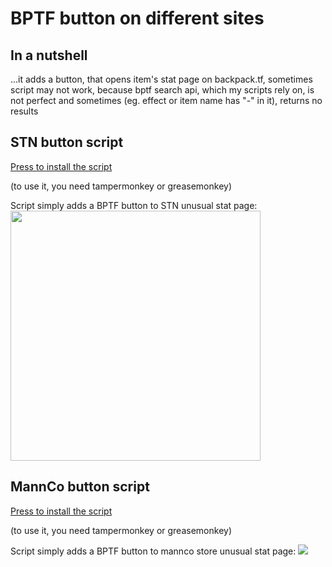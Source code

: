 <h1>BPTF button on different sites</h1>
<h2>In a nutshell</h2>
  ...it adds a button, that opens item's stat page on backpack.tf,
  sometimes script may not work, because bptf search api, which my scripts rely on, is not perfect and sometimes (eg. effect or item name has "-" in it), returns no results
<h2>STN button script</h2>
<a href = 'https://github.com/yaboieeek/BPTF-button-on-different-sites/raw/refs/heads/main/buttonadderultimate.user.js'>Press to install the script</a>
<p>(to use it, you need tampermonkey or greasemonkey)</p>
Script simply adds a BPTF button to STN unusual stat page: 
<img src = 'https://imgur.com/PcZ7Umc.png' style = 'height: 25rem'>
<h2>MannCo button script</h2>
<a href = 'https://github.com/yaboieeek/BPTF-button-on-different-sites/raw/refs/heads/main/buttonadderMANNCO.user.js'>Press to install the script</a>
<p>(to use it, you need tampermonkey or greasemonkey)</p>
Script simply adds a BPTF button to mannco store unusual stat page: 
<img src = 'https://imgur.com/vqxoJ1i.png'>
